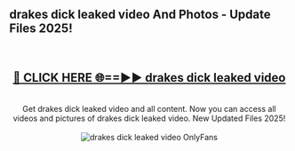 <h2>drakes dick leaked video And Photos - Update Files 2025!</h2>
<br>
<div align="center">
<h2><a href="https://top-ai-tools.click/QrbHav" rel="nofollow">🔴 CLICK HERE 🌐==►► drakes dick leaked video</a></h2>
<br>
Get drakes dick leaked video and all content. Now you can access all videos and pictures of drakes dick leaked video. New Updated Files 2025!
<br>
<br>
<a href="https://top-ai-tools.click/QrbHav" rel="nofollow" data-target="animated-image.originalLink"><img src="https://i.ibb.co.com/WyWwxjT/player-gif2.gif" alt="drakes dick leaked video OnlyFans" style="max-width: 100%; display: inline-block;" data-target="animated-image.originalImage"></a>
</div>
<br>